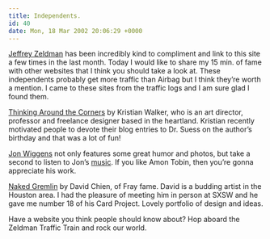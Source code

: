 ```yaml
---
title: Independents.
id: 40
date: Mon, 18 Mar 2002 20:06:29 +0000
---
```


[Jeffrey Zeldman](http://www.zeldman.com) has been incredibly kind to compliment and link to this site a few times in the last month. Today I would like to share my 15 min. of fame with other websites that I think you should take a look at. These independents probably get more traffic than Airbag but I think they’re worth a mention. I came to these sites from the traffic logs and I am sure glad I found them.  

[Thinking Around the Corners](http://www.eurekaville.com/thinking/) by Kristian Walker, who is an art director, professor and freelance designer based in the heartland. Kristian recently motivated people to devote their blog entries to Dr. Suess on the author’s birthday and that was a lot of fun!  

[Jon Wiggens](http://www.jonwiggens.com/MT) not only features some great humor and photos, but take a second to listen to Jon’s [music](http://www.jonwiggens.com/). If you like Amon Tobin, then you’re gonna appreciate his work.  

[Naked Gremlin](http://www.nakedgremlin.com) by David Chien, of Fray fame. David is a budding artist in the Houston area. I had the pleasure of meeting him in person at <span class="caps">SXSW</span> and he gave me number 18 of his Card Project. Lovely portfolio of design and ideas.  

Have a website you think people should know about? Hop aboard the Zeldman Traffic Train and rock our world.





